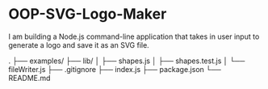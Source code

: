 # OOP-SVG-Logo-Maker
I am building a Node.js command-line application that takes in user input to generate a logo and save it as an SVG file. 

.
├── examples/
├── lib/
│   ├── shapes.js
│   ├── shapes.test.js
│   └── fileWriter.js
├── .gitignore
├── index.js
├── package.json
└── README.md
